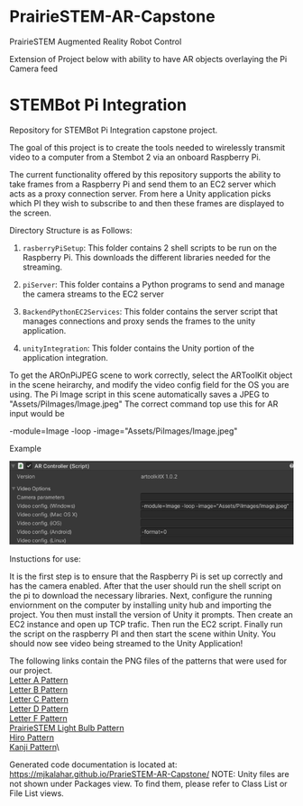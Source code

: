 # PrairieSTEM-AR-Capstone

PrairieSTEM Augmented Reality Robot Control


Extension of Project below with ability to have AR objects overlaying the Pi Camera feed


# STEMBot Pi Integration

Repository for STEMBot Pi Integration capstone project.

The goal of this project is to create the tools needed to wirelessly transmit video to a computer from a Stembot 2 via an onboard Raspberry Pi.

The current functionality offered by this repository supports the ability to take frames from a Raspberry Pi and send them to an EC2 server which acts as a proxy connection server. From here a Unity application picks which PI they wish to subscribe to and then these frames are displayed to the screen.

Directory Structure is as Follows:

1. `rasberryPiSetup`: This folder contains 2 shell scripts to be run on the Raspberry Pi. This downloads the different libraries needed for the streaming.

2. `piServer`: This folder contains a Python programs to send and manage the camera streams to the EC2 server

3. `BackendPythonEC2Services`: This folder contains the server script that manages connections and proxy sends the frames to the unity application.

4. `unityIntegration`: This folder contains the Unity portion of the application integration.

To get the AROnPiJPEG scene to work correctly, select the ARToolKit object in the scene heirarchy, and modify the video config field for the OS you are using.
The Pi Image script in this scene automatically saves a JPEG to "Assets/PiImages/Image.jpeg"
The correct command top use this for AR input would be 

-module=Image -loop -image="Assets/PiImages/Image.jpeg"

Example

![alt text](AROnPiJPEGConfig.png)



Instuctions for use:

It is the first step is to ensure that the Raspberry Pi is set up correctly and has the camera enabled. After that the user should run the shell script on the pi to download the necessary libraries. Next, configure the running enviornment on the computer by installing unity hub and importing the project. You then must install the version of Unity it prompts. Then create an EC2 instance and open up TCP trafic. Then run the EC2 script. Finally run the script on the raspberry PI and then start the scene within Unity. You should now see video being streamed to the Unity Application!

The following links contain the PNG files of the patterns that were used for our project.\
[Letter A Pattern](https://github.com/mjkalahar/PrarieSTEM-AR-Capstone/blob/main/unityIntegration/Assets/Plugins/x86_64/letterA.png)\
[Letter B Pattern](https://github.com/mjkalahar/PrarieSTEM-AR-Capstone/blob/main/unityIntegration/Assets/Plugins/x86_64/letterB.png)\
[Letter C Pattern](https://github.com/mjkalahar/PrarieSTEM-AR-Capstone/blob/main/unityIntegration/Assets/Plugins/x86_64/letterC.png)\
[Letter D Pattern](https://github.com/mjkalahar/PrarieSTEM-AR-Capstone/blob/main/unityIntegration/Assets/Plugins/x86_64/letterD.png)\
[Letter F Pattern](https://github.com/mjkalahar/PrarieSTEM-AR-Capstone/blob/main/unityIntegration/Assets/Plugins/x86_64/letterF.png)\
[PrairieSTEM Light Bulb Pattern](https://github.com/mjkalahar/PrarieSTEM-AR-Capstone/blob/main/unityIntegration/Assets/Plugins/x86_64/lightbulbpattern.png)\
[Hiro Pattern](https://github.com/mjkalahar/PrarieSTEM-AR-Capstone/blob/main/unityIntegration/Assets/Plugins/x86_64/hiro.png)\
[Kanji Pattern](https://github.com/mjkalahar/PrarieSTEM-AR-Capstone/blob/main/unityIntegration/Assets/Plugins/x86_64/kanji.png)\

Generated code documentation is located at: 
https://mjkalahar.github.io/PrarieSTEM-AR-Capstone/
NOTE: Unity files are not shown under Packages view. To find them, please refer to Class List or File List views.